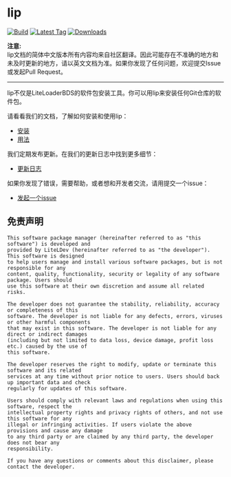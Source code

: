 # lip

[![Build](https://img.shields.io/github/actions/workflow/status/lippkg/lip/build.yml?style=for-the-badge)](https://github.com/lippkg/lip/actions)
[![Latest Tag](https://img.shields.io/github/v/tag/lippkg/lip?label=LATEST%20TAG&style=for-the-badge)](https://github.com/lippkg/lip/releases/latest)
[![Downloads](https://img.shields.io/github/downloads/lippkg/lip/latest/total?style=for-the-badge)](https://github.com/lippkg/lip/releases/latest)

**注意:**  
lip文档的简体中文版本所有内容均来自社区翻译。因此可能存在不准确的地方和未及时更新的地方，请以英文文档为准。如果你发现了任何问题，欢迎提交Issue或发起Pull Request。

---

lip不仅是LiteLoaderBDS的软件包安装工具。你可以用lip来安装任何Git仓库的软件包。

请看看我们的文档，了解如何安装和使用lip：

- [安装](installation.md)
- [用法](quickstart.md)

我们定期发布更新。在我们的更新日志中找到更多细节：

- [更新日志](https://github.com/lippkg/lip/blob/main/CHANGELOG.md)

如果你发现了错误，需要帮助，或者想和开发者交流，请用提交一个issue：

- [发起一个issue](https://github.com/lippkg/lip/issues/new/choose)

## 免责声明

```text
This software package manager (hereinafter referred to as "this software") is developed and 
provided by LiteLDev (hereinafter referred to as "the developer"). This software is designed 
to help users manage and install various software packages, but is not responsible for any 
content, quality, functionality, security or legality of any software package. Users should 
use this software at their own discretion and assume all related risks.

The developer does not guarantee the stability, reliability, accuracy or completeness of this 
software. The developer is not liable for any defects, errors, viruses or other harmful components 
that may exist in this software. The developer is not liable for any direct or indirect damages 
(including but not limited to data loss, device damage, profit loss etc.) caused by the use of 
this software.

The developer reserves the right to modify, update or terminate this software and its related 
services at any time without prior notice to users. Users should back up important data and check 
regularly for updates of this software.

Users should comply with relevant laws and regulations when using this software, respect the 
intellectual property rights and privacy rights of others, and not use this software for any 
illegal or infringing activities. If users violate the above provisions and cause any damage 
to any third party or are claimed by any third party, the developer does not bear any 
responsibility.

If you have any questions or comments about this disclaimer, please contact the developer.
```
